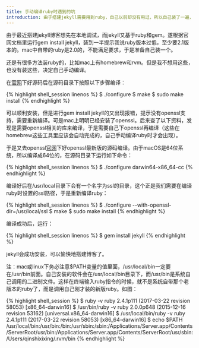 ```yaml
---
title: 手动编译ruby时遇到的坑
introduction: 由于搭建jekyll需要用到ruby，自己以前却没有用过，所以自己装了一遍，当中碰到一些坑，在此记录一下……
---
```


由于最近搭建jekyll博客想先在本地调试，而jekyll又基于ruby和gem。遂根据官网文档里运行gem install jekyll，装到一半提示我说ruby版本过低，至少要2.1版本的。mac中自带的ruby是2.0的，不能满足要求，于是准备自己装一个。

还是有很多方法装ruby的，比如mac上有homebrew和rvm。但是我不想用这些，也没有装这些，决定自己手动编译。

在[官网](http://www.ruby-lang.org/zh_cn/documentation/installation/)下好源码后在源码目录下按照以下步骤编译：

{% highlight shell_session linenos %}
$ ./configure
$ make
$ sudo make install
{% endhighlight %}

可以顺利安装，但是进行gem install jekyll的又出现报错，提示没有openssl支持，需要重新编译。可是mac上明明已经安装了openssl。后来查了以下资料，发现是需要openssl相关的库来编译，于是需要自己下openssl再编译（这些在homebrew这些工具里应该会自动完成的，自己手动编译ruby时才会出现）。

于是又去openssl[官网](https://www.openssl.org/source/)下好openssl最新版的源码编译。由于macOS是64位系统，所以编译成64位的，在源码目录下运行如下命令：

{% highlight shell_session linenos %}
$ ./configure darwin64-x86_64-cc
{% endhighlight %}

编译好后在/usr/local目录下会有一个名字为ssl的目录，这个正是我们需要在编译ruby时设置的ssl路径，于是重新编译ruby：

{% highlight shell_session linenos %}
$ ./configure  --with-openssl-dir=/usr/local/ssl
$ make
$ sudo make install
{% endhighlight %}

编译成功后，运行：

{% highlight shell_session linenos %}
$ gem install jekyll
{% endhighlight %}

jekyll会成功安装，可以愉快地搭建博客了。

注：mac或linux下务必注意$PATH变量的值里面，/usr/local/bin一定要在/usr/bin前面。自己安装的软件会在/usr/local/bin目录下，而/usr/bin是系统自己调用的二进制文件。这样在终端输入ruby指令的时候，就不是系统自带那个老版本的ruby了，而是调用自己刚才装的新版ruby。如图：

{% highlight shell_session %}
$ ruby -v
ruby 2.4.1p111 (2017-03-22 revision 58053) [x86_64-darwin16]
$ /usr/bin/ruby -v
ruby 2.0.0p648 (2015-12-16 revision 53162) [universal.x86_64-darwin16]
$ /usr/local/bin/ruby -v
ruby 2.4.1p111 (2017-03-22 revision 58053) [x86_64-darwin16]
$ echo $PATH
/usr/local/bin:/usr/bin:/bin:/usr/sbin:/sbin:/Applications/Server.app/Contents/ServerRoot/usr/bin:/Applications/Server.app/Contents/ServerRoot/usr/sbin:/Users/qinshixixing/.rvm/bin
{% endhighlight %}

